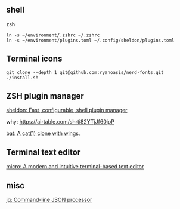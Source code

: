 ## shell

zsh

```shell
ln -s ~/environment/.zshrc ~/.zshrc
ln -s ~/environment/plugins.toml ~/.config/sheldon/plugins.toml
```

## Terminal icons

```shell
git clone --depth 1 git@github.com:ryanoasis/nerd-fonts.git
./install.sh
```

## ZSH plugin manager

[sheldon: Fast, configurable, shell plugin manager](https://github.com/rossmacarthur/sheldon)

why: https://airtable.com/shrti82YTjJf60ipP

[bat: A cat(1) clone with wings.](https://github.com/sharkdp/bat)


## Terminal text editor

[micro: A modern and intuitive terminal-based text editor](https://github.com/zyedidia/micro)

## misc

[jq: Command-line JSON processor](https://github.com/stedolan/jq)

